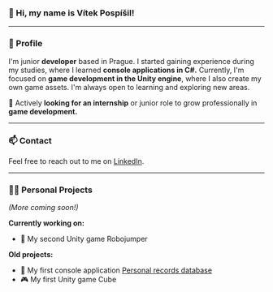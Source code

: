 ### 👋 Hi, my name is Vítek Pospíšil!

---

### 👾 Profile
I'm junior **developer** based in Prague. 
I started gaining experience during my studies, where I learned **console applications in C#.** Currently, I'm focused on **game development in the Unity engine**, where I also create my own game assets. I'm always open to learning and exploring new areas.  

🎯 Actively **looking for an internship** or junior role to grow professionally in **game development.**

---

### 📫 Contact
Feel free to reach out to me on [LinkedIn](https://www.linkedin.com/in/vítek-pospíšil-091b41370).

---

### 👨‍💻 Personal Projects
*(More coming soon!)*

**Currently working on:**
- 🤖 My second Unity game Robojumper

**Old projects:**
- 🦾 My first console application [Personal records database](https://github.com/pospisilvitek/personal-records-database) 
- 🎮 My first Unity game Cube

